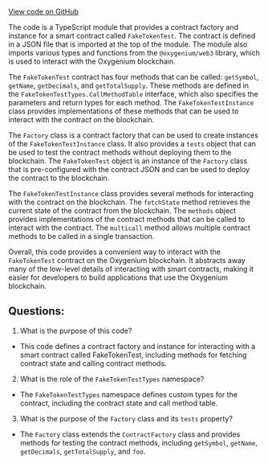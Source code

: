 [View code on GitHub](https://github.com/oxygenium/oxygenium-web3/artifacts/ts/FakeTokenTest.ts)

The code is a TypeScript module that provides a contract factory and instance for a smart contract called `FakeTokenTest`. The contract is defined in a JSON file that is imported at the top of the module. The module also imports various types and functions from the `@oxygenium/web3` library, which is used to interact with the Oxygenium blockchain.

The `FakeTokenTest` contract has four methods that can be called: `getSymbol`, `getName`, `getDecimals`, and `getTotalSupply`. These methods are defined in the `FakeTokenTestTypes.CallMethodTable` interface, which also specifies the parameters and return types for each method. The `FakeTokenTestInstance` class provides implementations of these methods that can be used to interact with the contract on the blockchain.

The `Factory` class is a contract factory that can be used to create instances of the `FakeTokenTestInstance` class. It also provides a `tests` object that can be used to test the contract methods without deploying them to the blockchain. The `FakeTokenTest` object is an instance of the `Factory` class that is pre-configured with the contract JSON and can be used to deploy the contract to the blockchain.

The `FakeTokenTestInstance` class provides several methods for interacting with the contract on the blockchain. The `fetchState` method retrieves the current state of the contract from the blockchain. The `methods` object provides implementations of the contract methods that can be called to interact with the contract. The `multicall` method allows multiple contract methods to be called in a single transaction.

Overall, this code provides a convenient way to interact with the `FakeTokenTest` contract on the Oxygenium blockchain. It abstracts away many of the low-level details of interacting with smart contracts, making it easier for developers to build applications that use the Oxygenium blockchain.
## Questions: 
 1. What is the purpose of this code?
- This code defines a contract factory and instance for interacting with a smart contract called FakeTokenTest, including methods for fetching contract state and calling contract methods.

2. What is the role of the `FakeTokenTestTypes` namespace?
- The `FakeTokenTestTypes` namespace defines custom types for the contract, including the contract state and call method table.

3. What is the purpose of the `Factory` class and its `tests` property?
- The `Factory` class extends the `ContractFactory` class and provides methods for testing the contract methods, including `getSymbol`, `getName`, `getDecimals`, `getTotalSupply`, and `foo`.